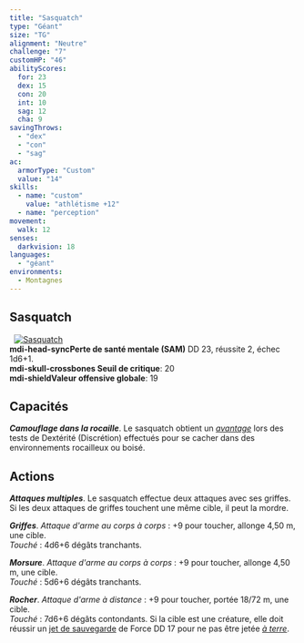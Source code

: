 ```yaml
---
title: "Sasquatch"
type: "Géant"
size: "TG"
alignment: "Neutre"
challenge: "7"
customHP: "46"
abilityScores:
  for: 23
  dex: 15
  con: 20
  int: 10
  sag: 12
  cha: 9
savingThrows:
  - "dex"
  - "con"
  - "sag"
ac:
  armorType: "Custom"
  value: "14"
skills:
  - name: "custom"
    value: "athlétisme +12"
  - name: "perception"
movement:
  walk: 12
senses:
  darkvision: 18
languages:
  - "géant"
environments:
  - Montagnes
---
```

## Sasquatch
&nbsp;
[![Sasquatch](https://www.douaratil.fr/illustrations/geant/sasquatchm.png)](https://www.douaratil.fr/illustrations/geant/sasquatch.jpg)    
**<v-icon>mdi-head-sync</v-icon>Perte de santé mentale (SAM)** DD 23, réussite 2, échec 1d6+1.  
**<v-icon>mdi-skull-crossbones</v-icon> Seuil de critique**: 20           
**<v-icon>mdi-shield</v-icon>Valeur offensive globale**: 19  
## Capacités
_**Camouflage dans la rocaille**_. Le sasquatch obtient un [_avantage_](/utiliser-les-caracteristiques/#avantage-et-desavantage) lors des tests de Dextérité (Discrétion) effectués pour se cacher dans des environnements rocailleux ou boisé.

## Actions
_**Attaques multiples**_. Le sasquatch effectue deux attaques avec ses griffes. Si les deux attaques de griffes touchent une même cible, il peut la mordre.

_**Griffes**_. _Attaque d'arme au corps à corps_ : +9 pour toucher, allonge 4,50 m, une cible.  
_Touché_ : 4d6+6 dégâts tranchants.

_**Morsure**_. _Attaque d'arme au corps à corps_ : +9 pour toucher, allonge 4,50 m, une cible.  
_Touché_ : 5d6+6 dégâts tranchants.

_**Rocher**_. _Attaque d'arme à distance_ : +9 pour toucher, portée 18/72 m, une cible.  
_Touché_ : 7d6+6 dégâts contondants. Si la cible est une créature, elle doit réussir un [jet de sauvegarde](/utiliser-les-caracteristiques/#jets-de-sauvegarde) de Force DD 17 pour ne pas être jetée [_à terre_](/gerer-la-sante-du-personnage/#a-terre).
